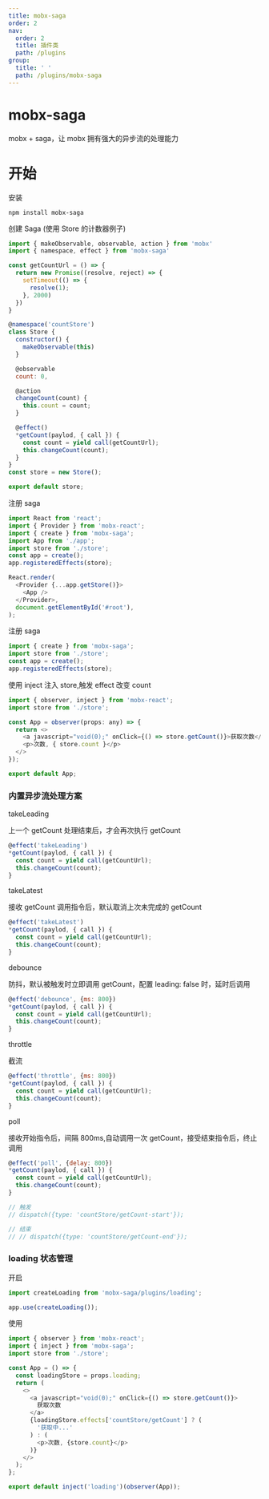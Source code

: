 ```yaml
---
title: mobx-saga
order: 2
nav:
  order: 2
  title: 插件类
  path: /plugins
group:
  title: ' '
  path: /plugins/mobx-saga
---
```


# mobx-saga

mobx + saga，让 mobx 拥有强大的异步流的处理能力

# 开始

安装

```
npm install mobx-saga
```

创建 Saga (使用 Store 的计数器例子)

```javascript
import { makeObservable, observable, action } from 'mobx'
import { namespace, effect } from 'mobx-saga'

const getCountUrl = () => {
  return new Promise((resolve, reject) => {
    setTimeout(() => {
      resolve(1);
    }, 2000)
  })
}

@namespace('countStore')
class Store {
  constructor() {
    makeObservable(this)
  }

  @observable
  count: 0,

  @action
  changeCount(count) {
    this.count = count;
  }

  @effect()
  *getCount(paylod, { call }) {
    const count = yield call(getCountUrl);
    this.changeCount(count);
  }
}
const store = new Store();

export default store;
```

注册 saga

```javascript
import React from 'react';
import { Provider } from 'mobx-react';
import { create } from 'mobx-saga';
import App from './app';
import store from './store';
const app = create();
app.registeredEffects(store);

React.render(
  <Provider {...app.getStore()}>
    <App />
  </Provider>,
  document.getElementById('#root'),
);
```

注册 saga

```javascript
import { create } from 'mobx-saga';
import store from './store';
const app = create();
app.registeredEffects(store);
```

使用 inject 注入 store,触发 effect 改变 count

```javascript
import { observer, inject } from 'mobx-react';
import store from './store';

const App = observer(props: any) => {
  return <>
    <a javascript="void(0);" onClick={() => store.getCount()}>获取次数</a>
    <p>次数, { store.count }</p>
  </>
});

export default App;
```

### 内置异步流处理方案

takeLeading

上一个 getCount 处理结束后，才会再次执行 getCount

```javascript
@effect('takeLeading')
*getCount(paylod, { call }) {
  const count = yield call(getCountUrl);
  this.changeCount(count);
}
```

takeLatest

接收 getCount 调用指令后，默认取消上次未完成的 getCount

```javascript
@effect('takeLatest')
*getCount(paylod, { call }) {
  const count = yield call(getCountUrl);
  this.changeCount(count);
}
```

debounce

防抖，默认被触发时立即调用 getCount，配置 leading: false 时，延时后调用

```javascript
@effect('debounce', {ms: 800})
*getCount(paylod, { call }) {
  const count = yield call(getCountUrl);
  this.changeCount(count);
}
```

throttle

截流

```javascript
@effect('throttle', {ms: 800})
*getCount(paylod, { call }) {
  const count = yield call(getCountUrl);
  this.changeCount(count);
}
```

poll

接收开始指令后，间隔 800ms,自动调用一次 getCount，接受结束指令后，终止调用

```javascript
@effect('poll', {delay: 800})
*getCount(paylod, { call }) {
  const count = yield call(getCountUrl);
  this.changeCount(count);
}

// 触发
// dispatch({type: 'countStore/getCount-start'});

// 结束
// // dispatch({type: 'countStore/getCount-end'});
```

### loading 状态管理

开启

```javascript
import createLoading from 'mobx-saga/plugins/loading';

app.use(createLoading());
```

使用

```javascript
import { observer } from 'mobx-react';
import { inject } from 'mobx-saga';
import store from './store';

const App = () => {
  const loadingStore = props.loading;
  return (
    <>
      <a javascript="void(0);" onClick={() => store.getCount()}>
        获取次数
      </a>
      {loadingStore.effects['countStore/getCount'] ? (
        '获取中...'
      ) : (
        <p>次数, {store.count}</p>
      )}
    </>
  );
};

export default inject('loading')(observer(App));
```
